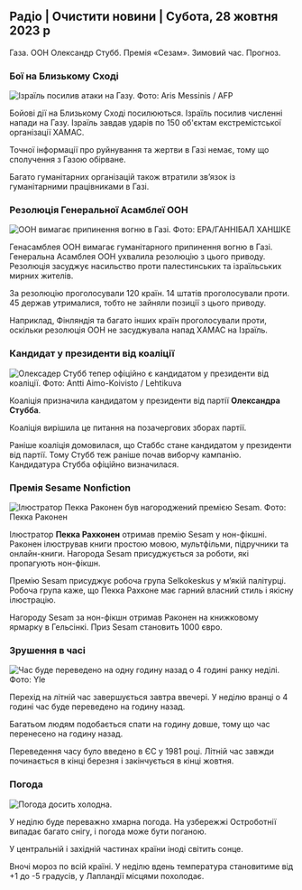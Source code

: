 ## Радіо \| Очистити новини \| Субота, 28 жовтня 2023 р

Газа. ООН Олександр Стубб. Премія «Сезам». Зимовий час. Прогноз.

### Бої на Близькому Сході

![Ізраїль посилив атаки на Газу. Фото: Aris Messinis / AFP](https://images.cdn.yle.fi/image/upload/c_crop,h_2880,w_5120,x_0,y_531/ar_1.777777777777777,c_fill,g_faces,h_675,w_1200/dpr_1.0/q_auto:eco/f_auto/fl_lossy/v1698410872/39-1192351653bb10bf0b47)

Бойові дії на Близькому Сході посилюються. Ізраїль посилив численні напади на Газу. Ізраїль завдав ударів по 150 об'єктам екстремістської організації ХАМАС.

Точної інформації про руйнування та жертви в Газі немає, тому що сполучення з Газою обірване.

Багато гуманітарних організацій також втратили зв’язок із гуманітарними працівниками в Газі.

### Резолюція Генеральної Асамблеї ООН

![ООН вимагає припинення вогню в Газі. Фото: EPA/ГАННІБАЛ ХАНШКЕ](https://images.cdn.yle.fi/image/upload/c_crop,h_3150,w_5600,x_0,y_268/ar_1.7777777777777777,c_fill,g_faces,h_675,w_1200/dpr_1.0/q_auto:eco/f_auto/fl_lossy/v1698499380/39-1192714653d0ab7d4d4c)

Генасамблея ООН вимагає гуманітарного припинення вогню в Газі. Генеральна Асамблея ООН ухвалила резолюцію з цього приводу. Резолюція засуджує насильство проти палестинських та ізраїльських мирних жителів.

За резолюцію проголосували 120 країн. 14 штатів проголосували проти. 45 держав утрималися, тобто не зайняли позиції з цього приводу.

Наприклад, Фінляндія та багато інших країн проголосували проти, оскільки резолюція ООН не засуджувала напад ХАМАС на Ізраїль.

### Кандидат у президенти від коаліції

![Олексадер Стубб тепер офіційно є кандидатом у президенти від коаліції. Фото: Antti Aimo-Koivisto / Lehtikuva](https://images.cdn.yle.fi/image/upload/c_crop,h_2880,w_5120,x_0,y_287/ar_1.777777777777777,c_fill,g_faces,h_675,w_1200/dpr_1.0/q_auto:eco/f_auto/fl_lossy/v1698494219/39-1192698653cf6c267686)

Коаліція призначила кандидатом у президенти від партії **Олександра Стубба**.

Коаліція вирішила це питання на позачергових зборах партії.

Раніше коаліція домовилася, що Стаббс стане кандидатом у президенти від партії. Тому Стубб теж раніше почав виборчу кампанію. Кандидатура Стубба офіційно визначилася.

### Премія Sesame Nonfiction

![Ілюстратор Пекка Раконен був нагороджений премією Sesam. Фото: Пекка Раконен](https://images.cdn.yle.fi/image/upload/c_crop,h_861,w_1531,x_2,y_65/ar_1.7777777777777777,c_fill,g_faces,h_675,w_1200/dpr_1.0/q_auto:eco/f_auto/fl_lossy/v1698504762/39-1192741653d1f5e2611a)

Ілюстратор **Пекка Рахконен** отримав премію Sesam у нон-фікшні. Раконен ілюстрував книги простою мовою, мультфільми, підручники та онлайн-книги. Нагорода Sesam присуджується за роботи, які пропагують нон-фікшн.

Премію Sesam присуджує робоча група Selkokeskus у м’якій палітурці. Робоча група каже, що Пекка Рахконе має гарний власний стиль і якісну ілюстрацію.

Нагороду Sesam за нон-фікшн отримав Раконен на книжковому ярмарку в Гельсінкі. Приз Sesam становить 1000 євро.

### Зрушення в часі

![Час буде переведено на одну годину назад о 4 годині ранку неділі. Фото: Yle](https://images.cdn.yle.fi/image/upload/c_crop,h_900,w_1600,x_0,y_0/ar_1.7777777777777777,c_fill,g_faces,h_675,w_1200/dpr_1.0/q_auto:eco/f_auto/fl_lossy/v1603530654/14-svyle-6142553197327452bd)

Перехід на літній час завершується завтра ввечері. У неділю вранці о 4 годині час буде переведено на годину назад.

Багатьом людям подобається спати на годину довше, тому що час перенесено на годину назад.

Переведення часу було введено в ЄС у 1981 році. Літній час завжди починається в кінці березня і закінчується в кінці жовтня.

### Погода

![Погода досить холодна.](https://images.cdn.yle.fi/image/upload/c_crop,h_1080,w_1919,x_0,y_0/ar_1.7777777777777777,c_fill,g_faces,h_675,w_1200/dpr_1.0/q_auto:eco/f_auto/fl_lossy/v1698504972/39-1192742653d20d3625ce)

У неділю буде переважно хмарна погода. На узбережжі Остроботнії випадає багато снігу, і погода може бути поганою.

У центральній і західній частинах країни іноді світить сонце.

Вночі мороз по всій країні. У неділю вдень температура становитиме від +1 до -5 градусів, у Лапландії місцями похолодає.
